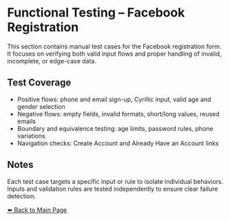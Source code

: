 # Functional Testing – Facebook Registration

This section contains manual test cases for the Facebook registration form.  
It focuses on verifying both valid input flows and proper handling of invalid, incomplete, or edge-case data.

## Test Coverage

- Positive flows: phone and email sign-up, Cyrillic input, valid age and gender selection
- Negative flows: empty fields, invalid formats, short/long values, reused emails
- Boundary and equivalence testing: age limits, password rules, phone variations
- Navigation checks: Create Account and Already Have an Account links

## Notes

Each test case targets a specific input or rule to isolate individual behaviors.  
Inputs and validation rules are tested independently to ensure clear failure detection.

[⬅️ Back to Main Page](../../../../../../README.md)

